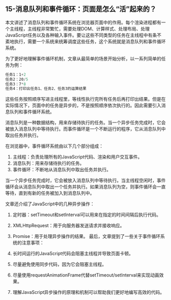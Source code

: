 ## 15-消息队列和事件循环：页面是怎么“活”起来的？
本文讲述了消息队列和事件循环系统在浏览器页面中的作用。每个渲染进程都有一个主线程，主线程非常繁忙，需要处理DOM、计算样式、处理布局、处理JavaScript任务以及各种输入事件。要让这些不同类型的任务在主线程中有条不紊地执行，需要一个系统来统筹调度这些任务，这个系统就是消息队列和事件循环系统。

为了更好地理解事件循环机制，文章从最简单的场景开始分析，以一系列简单的任务为例：

```js
任务1：1+2
任务2：20/5
任务3：7*8
任务4：打印出任务1、任务2、任务3的运算结果
```
这些任务按照顺序写进主线程里，等线性执行完所有任务后再打印出结果。但是在实际情况下，页面中的任务是异步的，不是按照顺序依次执行的。因此需要引入消息队列和事件循环系统。

消息队列是一种数据结构，用来存储待执行的任务。当一个异步任务完成时，它会被放入消息队列中等待执行。而事件循环是一个不断运行的程序，它从消息队列中取出任务并执行。

在浏览器中，事件循环系统由以下几个部分组成：

1. 主线程：负责处理所有的JavaScript代码、渲染和用户交互事件。
2. 消息队列：用来存储待执行的任务。
3. 事件循环：不断地从消息队列中取出任务并执行。

当一个异步任务完成时，它会被放入消息队列中等待执行。当主线程空闲时，事件循环会从消息队列中取出一个任务并执行。如果消息队列为空，则事件循环会一直等待，直到有新的任务被加入到消息队列中。

文章还介绍了JavaScript中的几种异步操作：

1. 定时器：setTimeout和setInterval可以用来在指定的时间间隔后执行代码。
2. XMLHttpRequest：用于向服务器发送请求并接收响应。
3. Promise：用于处理异步操作的结果。
最后，文章提到了一些关于事件循环系统的注意事项：

1. 长时间运行的JavaScript代码会阻塞主线程并导致页面卡顿。
2. 尽量避免使用同步代码，因为它会阻塞主线程。
3. 尽量使用requestAnimationFrame代替setTimeout/setInterval来实现动画效果。
4. 理解JavaScript异步操作的原理和机制可以帮助我们更好地编写高效的代码。